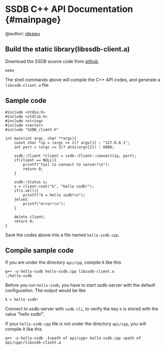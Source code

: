 SSDB C++ API Documentation {#mainpage}
============

@author: [ideawu](http://www.ideawu.com/)

## Build the static library(libssdb-client.a)

Download the SSDB source code from [github](https://github.com/ideawu/ssdb).

    make

The shell commands above will compile the C++ API codes, and generate a `libssdb-client.a` file.

## Sample code

	#include <stdio.h>
	#include <stdlib.h>
	#include <string>
	#include <vector>
	#include "SSDB_client.h"
	
	int main(int argc, char **argv){
		const char *ip = (argc >= 2)? argv[1] : "127.0.0.1";
		int port = (argc >= 3)? atoi(argv[2]) : 8888;
		
		ssdb::Client *client = ssdb::Client::connect(ip, port);
		if(client == NULL){
			printf("fail to connect to server!\n");
			return 0;
		}
		
		ssdb::Status s;
		s = client->set("k", "hello ssdb!");
		if(s.ok()){
			printf("k = hello ssdb!\n");
		}else{
			printf("error!\n");
		}
		
		delete client;
		return 0;
	}

Save the codes above into a file named `hello-ssdb.cpp`.

## Compile sample code

If you are under the directory `api/cpp`, compile it like this

	g++ -o hello-ssdb hello-ssdb.cpp libssdb-client.a
	./hello-ssdb

Before you run `hello-ssdb`, you have to start ssdb-server with the default configuration. The output would be like

	k = hello ssdb!

Connect to ssdb-server with `ssdb-cli`, to verify the key `k` is stored with the value "hello ssdb!".

If your `hello-ssdb.cpp` file is not under the directory `api/cpp`, you will compile it like this

	g++ -o hello-ssdb -I<path of api/cpp> hello-ssdb.cpp <path of api/cpp>/libssdb-client.a

